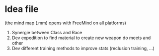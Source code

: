# Idea file

(the mind map (.mm) opens with FreeMind on all platforms)

1. Synergie between Class and Race
2. Dev expedition to find material to create new weapon do meets and other
3. Dev different training methods to improve stats (reclusion training, ...)
